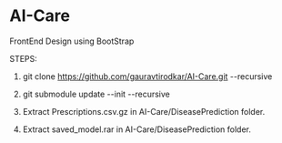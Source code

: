 # AI-Care
FrontEnd Design using BootStrap

STEPS:
1) git clone https://github.com/gauravtirodkar/AI-Care.git --recursive


2) git submodule update --init --recursive
3) Extract Prescriptions.csv.gz in AI-Care/DiseasePrediction folder.
4) Extract saved_model.rar in AI-Care/DiseasePrediction folder.
